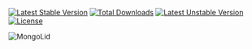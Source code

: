 [![Latest Stable Version](https://poser.pugx.org/zizaco/mongolid/v/stable.png)](https://packagist.org/packages/zizaco/mongolid)
[![Total Downloads](https://poser.pugx.org/zizaco/mongolid/downloads.png)](https://packagist.org/packages/zizaco/mongolid)
[![Latest Unstable Version](https://poser.pugx.org/zizaco/mongolid/v/unstable.png)](https://packagist.org/packages/zizaco/mongolid)
[![License](https://poser.pugx.org/zizaco/mongolid/license.png)](https://packagist.org/packages/zizaco/mongolid)

![MongoLid](https://dl.dropboxusercontent.com/u/12506137/libs_bundles/mongolid_banner.png)
